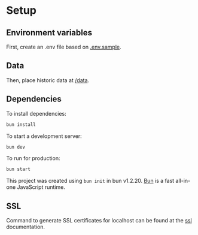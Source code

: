# Setup

## Environment variables

First, create an .env file based on [.env.sample](./.env.sample).

## Data

Then, place historic data at [/data](/data).

## Dependencies

To install dependencies:

```bash
bun install
```

To start a development server:

```bash
bun dev
```

To run for production:

```bash
bun start
```

This project was created using `bun init` in bun v1.2.20. [Bun](https://bun.com) is a fast all-in-one JavaScript runtime.

## SSL

Command to generate SSL certificates for localhost can be found at the [ssl](/docs/architecture/ssl.md) documentation.

